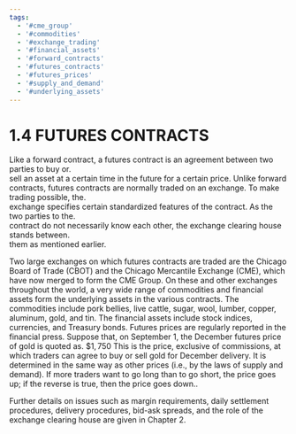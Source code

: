 ```yaml
---
tags:
  - '#cme_group'
  - '#commodities'
  - '#exchange_trading'
  - '#financial_assets'
  - '#forward_contracts'
  - '#futures_contracts'
  - '#futures_prices'
  - '#supply_and_demand'
  - '#underlying_assets'
---
```

# 1.4 FUTURES CONTRACTS  

Like a forward contract, a futures contract is an agreement between two parties to buy or.   
sell an asset at a certain time in the future for a certain price. Unlike forward contracts, futures contracts are normally traded on an exchange. To make trading possible, the.   
exchange specifies certain standardized features of the contract. As the two parties to the.   
contract do not necessarily know each other, the exchange clearing house stands between.   
them as mentioned earlier.  

Two large exchanges on which futures contracts are traded are the Chicago Board of Trade (CBOT) and the Chicago Mercantile Exchange (CME), which have now merged to form the CME Group. On these and other exchanges throughout the world, a very wide range of commodities and financial assets form the underlying assets in the various contracts. The commodities include pork bellies, live cattle, sugar, wool, lumber, copper, aluminum, gold, and tin. The financial assets include stock indices, currencies, and Treasury bonds. Futures prices are regularly reported in the financial press. Suppose that, on September 1, the December futures price of gold is quoted as. $\$1,750$ This is the price, exclusive of commissions, at which traders can agree to buy or sell gold for December delivery. It is determined in the same way as other prices (i.e., by the laws of supply and demand). If more traders want to go long than to go short, the price goes up; if the reverse is true, then the price goes down..  

Further details on issues such as margin requirements, daily settlement procedures, delivery procedures, bid-ask spreads, and the role of the exchange clearing house are given in Chapter 2.  
